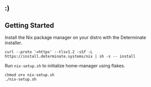 ## :)

## Getting Started
Install the Nix package manager on your distro with the Determinate installer.
```
curl --proto '=https' --tlsv1.2 -sSf -L https://install.determinate.systems/nix | sh -s -- install
```
Run `nix-setup.sh` to initialize home-manager using flakes.
```
chmod u+x nix-setup.sh
./nix-setup.sh
```
